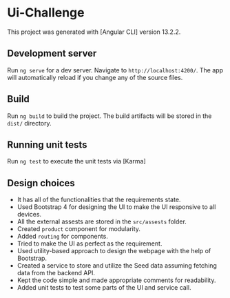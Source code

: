 # Ui-Challenge

This project was generated with [Angular CLI] version 13.2.2.

## Development server

Run `ng serve` for a dev server. Navigate to `http://localhost:4200/`. The app will automatically reload if you change any of the source files.

## Build

Run `ng build` to build the project. The build artifacts will be stored in the `dist/` directory.

## Running unit tests

Run `ng test` to execute the unit tests via [Karma]

## Design choices

- It has all of the functionalities that the requirements state.
- Used Bootstrap 4 for designing the UI to make the UI responsive to all devices.
- All the external assests are stored in the `src/assests` folder.
- Created `product` component for modularity.
- Added `routing` for components.
- Tried to make the UI as perfect as the requirement. 
- Used utility-based approach to design the webpage with the help of Bootstrap.
- Created a service to store and utilize the Seed data assuming fetching data from the backend API.
- Kept the code simple and made appropriate comments for readability.
- Added unit tests to test some parts of the UI and service call.

